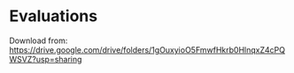 # Evaluations

Download from: https://drive.google.com/drive/folders/1gOuxyioO5FmwfHkrb0HlnqxZ4cPQWSVZ?usp=sharing